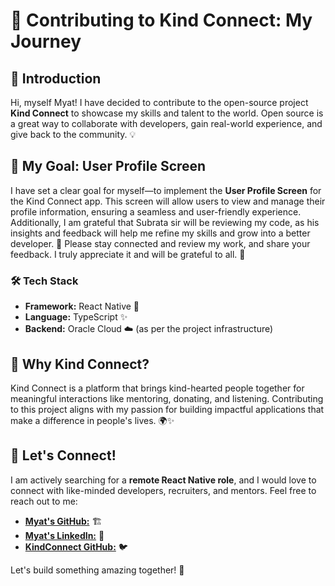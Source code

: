 # 🚀 Contributing to Kind Connect: My Journey

## 📝 Introduction

Hi, myself Myat! I have decided to contribute to the open-source project **Kind Connect** to showcase my skills and talent to the world. Open source is a great way to collaborate with developers, gain real-world experience, and give back to the community. 💡

## 🎯 My Goal: User Profile Screen

I have set a clear goal for myself—to implement the **User Profile Screen** for the Kind Connect app. This screen will allow users to view and manage their profile information, ensuring a seamless and user-friendly experience. Additionally, I am grateful that Subrata sir will be reviewing my code, as his insights and feedback will help me refine my skills and grow into a better developer. 🙌 Please stay connected and review my work, and share your feedback. I truly appreciate it and will be grateful to all. 🤝

### 🛠 Tech Stack
- **Framework:** React Native 📱
- **Language:** TypeScript ✨
- **Backend:** Oracle Cloud ☁️ (as per the project infrastructure)

## 💖 Why Kind Connect?
Kind Connect is a platform that brings kind-hearted people together for meaningful interactions like mentoring, donating, and listening. Contributing to this project aligns with my passion for building impactful applications that make a difference in people's lives. 🌍✨

## 🔗 Let's Connect!
I am actively searching for a **remote React Native role**, and I would love to connect with like-minded developers, recruiters, and mentors. Feel free to reach out to me:

- **[Myat's GitHub:](https://github.com/myatthiri98)** 🏗
- **[Myat's LinkedIn:](https://www.linkedin.com/in/myat-thiri-khin/)** 💼
- **[KindConnect GitHub:](https://github.com/KindConnect)** 🐦

Let's build something amazing together! 🚀
